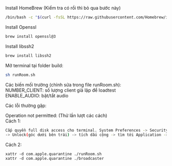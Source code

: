 Install HomeBrew (Kiểm tra có rồi thì bỏ qua bước này)
```bash
/bin/bash -c "$(curl -fsSL https://raw.githubusercontent.com/Homebrew/install/HEAD/install.sh)"
```

Install Openssl
```bash
brew install openssl@3
```

Install libssh2
```bash
brew install libssh2
```

Mở terminal tại folder build:
```bash
sh runRoom.sh
```
Các biến mối trường (chỉnh sửa trong file runRoom.sh): \
NUMBER_CLIENT: số lượng client giả lập để loadtest \
ENABLE_AUDIO: bật/tắt audio 

Các lỗi thường gặp: 

Operation not permitted: (Thử lần lượt các cách) \
Cách 1:
```bash
Cấp quyền full disk access cho terminal. System Preferences -> Security & Privacy -> Privacy -> Full Disk Access \
-> Unlock(góc dưới bên trái) -> tích dấu cộng -> tìm tới Application -> search và chọn Terminal
```
Cách 2:
```
xattr -d com.apple.quarantine ./runRoom.sh
xattr -d com.apple.quarantine ./broadcaster
```

